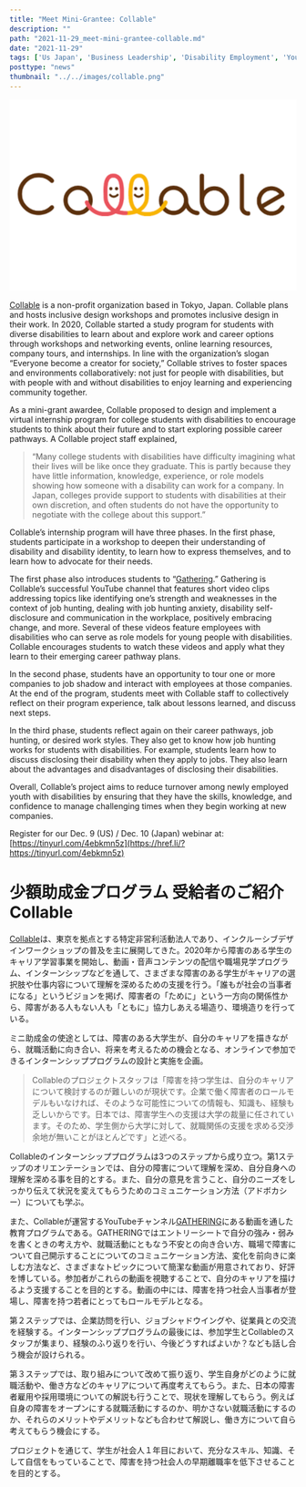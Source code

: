 ```yaml
---
title: "Meet Mini-Grantee: Collable"
description: ""
path: "2021-11-29_meet-mini-grantee-collable.md"
date: "2021-11-29"
tags: ['Us Japan', 'Business Leadership', 'Disability Employment', 'Youth', 'Community Inclusion']
posttype: "news"
thumbnail: "../../images/collable.png"
---
```


![Collable](../../images/collable.png)

[Collable](https://collable.org/) is a non-profit organization based in Tokyo, Japan. Collable plans and hosts inclusive design workshops and promotes inclusive design in their work. In 2020, Collable started a study program for students with diverse disabilities to learn about and explore work and career options through workshops and networking events, online learning resources, company tours, and internships. In line with the organization’s slogan “Everyone become a creator for society,” Collable strives to foster spaces and environments collaboratively: not just for people with disabilities, but with people with and without disabilities to enjoy learning and experiencing community together.

As a mini-grant awardee, Collable proposed to design and implement a virtual internship program for college students with disabilities to encourage students to think about their future and to start exploring possible career pathways. A Collable project staff explained,

> “Many college students with disabilities have difficulty imagining what their lives will be like once they graduate. This is partly because they have little information, knowledge, experience, or role models showing how someone with a disability can work for a company. In Japan, colleges provide support to students with disabilities at their own discretion, and often students do not have the opportunity to negotiate with the college about this support.”

Collable’s internship program will have three phases. In the first phase, students participate in a workshop to deepen their understanding of disability and disability identity, to learn how to express themselves, and to learn how to advocate for their needs.

The first phase also introduces students to “[Gathering](https://www.youtube.com/channel/UCUWJ6UBcDkwjKto-S4mAIeg).” Gathering is Collable’s successful YouTube channel that features short video clips addressing topics like identifying one’s strength and weaknesses in the context of job hunting, dealing with job hunting anxiety, disability self-disclosure and communication in the workplace, positively embracing change, and more. Several of these videos feature employees with disabilities who can serve as role models for young people with disabilities. Collable encourages students to watch these videos and apply what they learn to their emerging career pathway plans.

In the second phase, students have an opportunity to tour one or more companies to job shadow and interact with employees at those companies. At the end of the program, students meet with Collable staff to collectively reflect on their program experience, talk about lessons learned, and discuss next steps.

In the third phase, students reflect again on their career pathways, job hunting, or desired work styles. They also get to know how job hunting works for students with disabilities. For example, students learn how to discuss disclosing their disability when they apply to jobs. They also learn about the advantages and disadvantages of disclosing their disabilities.

Overall, Collable’s project aims to reduce turnover among newly employed youth with disabilities by ensuring that they have the skills, knowledge, and confidence to manage challenging times when they begin working at new companies.

Register for our Dec. 9 (US) / Dec. 10 (Japan) webinar at: [https://tinyurl.com/4ebkmn5z](https://href.li/?https://tinyurl.com/4ebkmn5z)

**少額助成金プログラム 受給者のご紹介  
Collable**
=================================

[Collable](https://collable.org/)は、東京を拠点とする特定非営利活動法人であり、インクルーシブデザインワークショップの普及を主に展開してきた。2020年から障害のある学生のキャリア学習事業を開始し、動画・音声コンテンツの配信や職場見学プログラム、インターンシップなどを通して、さまざまな障害のある学生がキャリアの選択肢や仕事内容について理解を深めるための支援を行う。「誰もが社会の当事者になる」というビジョンを掲げ、障害者の「ために」という一方向の関係性から、障害がある人もない人も「ともに」協力しあえる場造り、環境造りを行っている。

ミニ助成金の使途としては、障害のある大学生が、自分のキャリアを描きながら、就職活動に向き合い、将来を考えるための機会となる、オンラインで参加できるインターンシッププログラムの設計と実施を企画。

> Collableのプロジェクトスタッフは「障害を持つ学生は、自分のキャリアについて検討するのが難しいのが現状です。企業で働く障害者のロールモデルもいなければ、そのような可能性についての情報も、知識も、経験も乏しいからです。日本では、障害学生への支援は大学の裁量に任されています。そのため、学生側から大学に対して、就職関係の支援を求める交渉余地が無いことがほとんどです」と述べる。

Collableのインターンシッププログラムは3つのステップから成り立つ。第1ステップのオリエンテーションでは、自分の障害について理解を深め、自分自身への理解を深める事を目的とする。また、自分の意見を言うこと、自分のニーズをしっかり伝えて状況を変えてもらうためのコミュニケーション方法（アドボカシー）についても学ぶ。

また、Collableが運営するYouTubeチャンネル[GATHERING](https://www.youtube.com/channel/UCUWJ6UBcDkwjKto-S4mAIeg)にある動画を通した教育プログラムである。GATHERINGではエントリーシートで自分の強み・弱みを書くときの考え方や、就職活動にともなう不安との向き合い方、職場で障害について自己開示することについてのコミュニケーション方法、変化を前向きに楽しむ方法など、さまざまなトピックについて簡潔な動画が用意されており、好評を博している。参加者がこれらの動画を視聴することで、自分のキャリアを描けるよう支援することを目的とする。動画の中には、障害を持つ社会人当事者が登場し、障害を持つ若者にとってもロールモデルとなる。

第２ステップでは、企業訪問を行い、ジョブシャドウイングや、従業員との交流を経験する。インターンシッププログラムの最後には、参加学生とCollableのスタッフが集まり、経験のふり返りを行い、今後どうすればよいか？なども話し合う機会が設けられる。

第３ステップでは、取り組みについて改めて振り返り、学生自身がどのように就職活動や、働き方などのキャリアについて再度考えてもらう。また、日本の障害者雇用や採用環境についての解説も行うことで、現状を理解してもらう。例えば自身の障害をオープンにする就職活動にするのか、明かさない就職活動にするのか、それらのメリットやデメリットなども合わせて解説し、働き方について自ら考えてもらう機会にする。

プロジェクトを通じて、学生が社会人１年目において、充分なスキル、知識、そして自信をもっていることで、障害を持つ社会人の早期離職率を低下させることを目的とする。